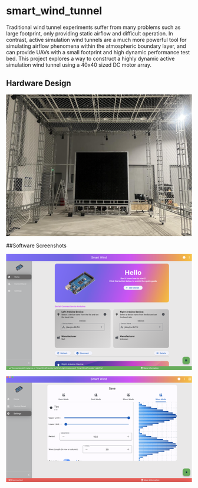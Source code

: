 # smart_wind_tunnel

Traditional wind tunnel experiments suffer from many problems such as large footprint, only providing static airflow and difficult operation. In contrast, active simulation wind tunnels are a much more powerful tool for simulating airflow phenomena within the atmospheric boundary layer, and can provide UAVs with a small footprint and high dynamic performance test bed. This project explores a way to construct a highly dynamic active simulation wind tunnel using a 40x40 sized DC motor array.

## Hardware Design 

![Wind Tunnel Preview](pictures/wind_tunnel.png)

##Software Screenshots

![Screenshot 1](pictures/software_screenshot0.png)

![Screenshot 2](pictures/software_screenshot1.png)
